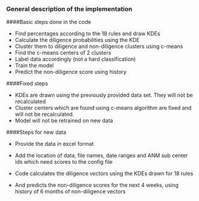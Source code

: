 ### General description of the implementation

####Basic steps done in the code
- Find percentages according to the 18 rules and draw KDEs
- Calculate the diligence probabilities using the KDE
- Cluster them to diligence and non-diligence clusters using c-means
- Find the c-means centers of 2 clusters
- Label data accordingly (not a hard classification)
- Train the model
- Predict the non-diligence score using history

####Fixed steps
- KDEs are drawn using the previously provided data set. They will not be recalculated
- Cluster centers which are found using c-means algorithm are fixed and will not be recalculated.
- Model will not be retrained on new data

####Steps for new data
- Provide the data in excel format
- Add the location of data, file names, date ranges and ANM sub center ids which need scores to the config file 

- Code calculates the diligence vectors using the KDEs drawn for 18 rules
- And predicts the non-diligence scores for the next 4 weeks, using history of 6 months of non-diligence vectors





